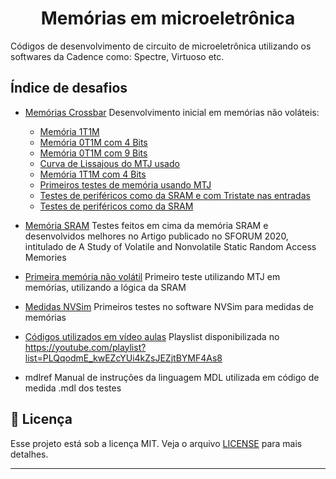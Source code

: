 
<h1 align="center">
  Memórias em microeletrônica
</h1>

Códigos de desenvolvimento de  circuito de microeletrônica utilizando os softwares da Cadence como: Spectre, Virtuoso etc. 

## Índice de desafios
- [Memórias Crossbar](/Crossbar_nao_volatil])
	Desenvolvimento inicial em memórias não voláteis:
	- [Memória 1T1M](/Crossbar_nao_volatil/1T1MTJ])
	- [Memória 0T1M com 4 Bits](/Crossbar_nao_volatil/4BitTristate])
	- [Memória 0T1M com 9 Bits](/Crossbar_nao_volatil/9bitsTristate])
	- [Curva de Lissajous do MTJ usado](/Crossbar_nao_volatil/Lissajous])
	- [Memória 1T1M com 4 Bits](/Crossbar_nao_volatil/Memoria4bits])
	- [Primeiros testes de memória usando MTJ](/Crossbar_nao_volatil/TesteMTJ])
	- [Testes de periféricos como da SRAM e com Tristate nas entradas](/Crossbar_nao_volatil/TestePerficos(ComTristate)])
	- [Testes de periféricos como da SRAM](/Crossbar_nao_volatil/TestePerifericos])

- [Memória SRAM](/SRAM_tests_SFORUM2020])
	Testes feitos em cima da memória SRAM e desenvolvidos melhores no Artigo publicado no SFORUM 2020, intitulado de A Study of Volatile and Nonvolatile Static Random Access Memories

- [Primeira memória não volátil](/Memoria_nao_volatil_TESTE1])
	Primeiro teste utilizando MTJ em memórias, utilizando a lógica da SRAM	

- [Medidas NVSim](/NVSim-testeCrossbar])
	Primeiros testes no software NVSim para medidas de memórias

- [Códigos utilizados em vídeo aulas](/VideoAula])
	Playslist disponibilizada no https://youtube.com/playlist?list=PLQqodmE_kwEZcYUi4kZsJEZjtBYMF4As8

- mdlref
	Manual de instruções da linguagem MDL utilizada em código de medida .mdl dos testes
	

## :memo: Licença

Esse projeto está sob a licença MIT. Veja o arquivo [LICENSE](LICENSE) para mais detalhes.

---
